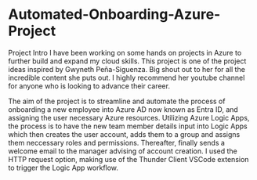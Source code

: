 # Automated-Onboarding-Azure-Project

Project Intro
I have been working on some hands on projects in Azure to further build and expand my cloud skills. This project is one of the project ideas inspired by Gwyneth Peña-Siguenza. Big shout out to her for all the incredible content she puts out. I highly recommend her youtube channel for anyone who is looking to advance their career.

The aim of the project is to streamline and automate the process of onboarding a new employee into Azure AD now known as Entra ID, and assigning the user necessary Azure resources. Utilizing Azure Logic Apps, the process is to have the new team member details input into Logic Apps which then creates the user account, adds them to a group and assigns them neccessary roles and permissions. Thereafter, finally sends a welcome email to the manager advising of account creation. I used the HTTP request option, making use of the Thunder Client VSCode extension to trigger the Logic App workflow.
